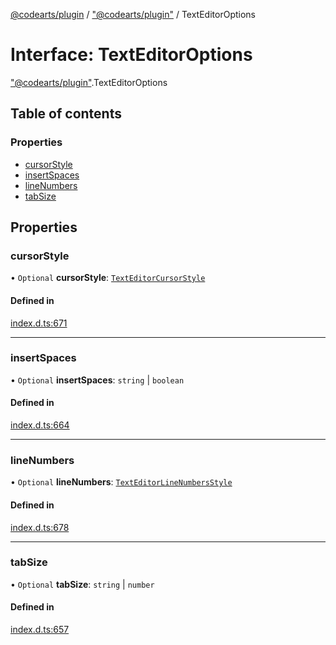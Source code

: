 [@codearts/plugin](../README.md) / ["@codearts/plugin"](../modules/_codearts_plugin_.md) / TextEditorOptions

# Interface: TextEditorOptions

["@codearts/plugin"](../modules/_codearts_plugin_.md).TextEditorOptions

## Table of contents

### Properties

- [cursorStyle](codearts_plugin_.TextEditorOptions.md#cursorstyle)
- [insertSpaces](codearts_plugin_.TextEditorOptions.md#insertspaces)
- [lineNumbers](codearts_plugin_.TextEditorOptions.md#linenumbers)
- [tabSize](codearts_plugin_.TextEditorOptions.md#tabsize)

## Properties

### cursorStyle

• `Optional` **cursorStyle**: [`TextEditorCursorStyle`](../enums/codearts_plugin_.TextEditorCursorStyle.md)

#### Defined in

[index.d.ts:671](https://github.com/huaweicloud/cloudide-plugin-api/blob/3b0eee8/index.d.ts#L671)

___

### insertSpaces

• `Optional` **insertSpaces**: `string` \| `boolean`

#### Defined in

[index.d.ts:664](https://github.com/huaweicloud/cloudide-plugin-api/blob/3b0eee8/index.d.ts#L664)

___

### lineNumbers

• `Optional` **lineNumbers**: [`TextEditorLineNumbersStyle`](../enums/codearts_plugin_.TextEditorLineNumbersStyle.md)

#### Defined in

[index.d.ts:678](https://github.com/huaweicloud/cloudide-plugin-api/blob/3b0eee8/index.d.ts#L678)

___

### tabSize

• `Optional` **tabSize**: `string` \| `number`

#### Defined in

[index.d.ts:657](https://github.com/huaweicloud/cloudide-plugin-api/blob/3b0eee8/index.d.ts#L657)
